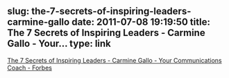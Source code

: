 slug: the-7-secrets-of-inspiring-leaders-carmine-gallo
date: 2011-07-08 19:19:50
title: The 7 Secrets of Inspiring Leaders - Carmine Gallo - Your...
type: link
---

[The 7 Secrets of Inspiring Leaders - Carmine Gallo - Your Communications Coach - Forbes](http://blogs.forbes.com/carminegallo/2011/07/06/the-7-secrets-of-inspiring-leaders/)
